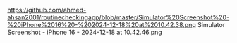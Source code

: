 https://github.com/ahmed-ahsan2001/routinecheckingapp/blob/master/Simulator%20Screenshot%20-%20iPhone%2016%20-%202024-12-18%20at%2010.42.38.png
Simulator Screenshot - iPhone 16 - 2024-12-18 at 10.42.46.png

